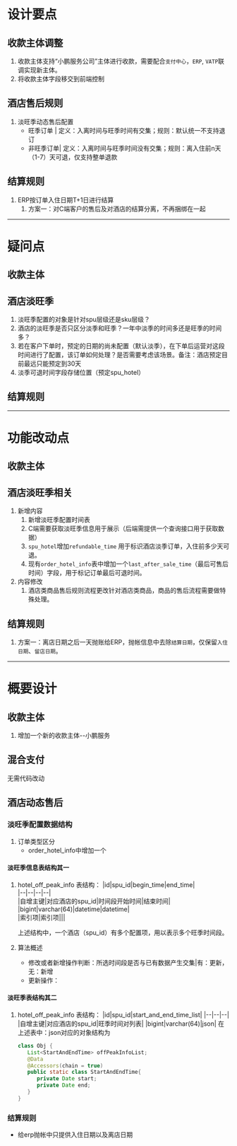 # 设计要点
## 收款主体调整  
1. 收款主体支持“小鹏服务公司”主体进行收款，需要配合`支付中心`，`ERP`, `VATP`联调实现新主体。  
2. 将收款主体字段移交到前端控制
## 酒店售后规则  
1. 淡旺季动态售后配置  
   - 旺季订单 | 定义：入离时间与旺季时间有交集；规则：默认统一不支持退订
   - 非旺季订单| 定义：入离时间与旺季时间没有交集；规则：离入住前n天（1-7）天可退，仅支持整单退款

## 结算规则
1. ERP按订单入住日期T+1日进行结算
   1. 方案一：对C端客户的售后及对酒店的结算分离，不再捆绑在一起

--- 
# 疑问点
## 收款主体
## 酒店淡旺季
1. 淡旺季配置的对象是针对spu层级还是sku层级？
2. 酒店的淡旺季是否只区分淡季和旺季？一年中淡季的时间多还是旺季的时间多？
3. 若在客户下单时，预定的日期的尚未配置（默认淡季），在下单后运营对这段时间进行了配置，该订单如何处理？是否需要考虑该场景。备注：酒店预定目前最远只能预定到30天
4. 淡季可退时间字段存储位置（预定spu_hotel）
## 结算规则

---  
# 功能改动点
## 收款主体
## 酒店淡旺季相关
1. 新增内容
   1. 新增淡旺季配置时间表
   2. C端需要获取淡旺季信息用于展示（后端需提供一个查询接口用于获取数据）
   3. `spu_hotel`增加`refundable_time` 用于标识酒店淡季订单，入住前多少天可退。
   4. 现有`order_hotel_info`表中增加一个`last_after_sale_time`（最后可售后时间）字段，用于标记订单最后可退时间。
2. 内容修改
   1. 酒店类商品售后规则流程更改针对酒店类商品，商品的售后流程需要做特殊处理。
## 结算规则
1. 方案一：离店日期之后一天抛账给ERP，抛帐信息中去除`结算日期`，仅保留`入住日期`、`留店日期`。

---  
# 概要设计
## 收款主体
1. 增加一个新的收款主体--小鹏服务
## 混合支付
无需代码改动
## 酒店动态售后
### 淡旺季配置数据结构
1. 订单类型区分  
   - order_hotel_info中增加一个

#### 淡旺季信息表结构其一
1. hotel_off_peak_info 表结构：
   |id|spu_id|begin_time|end_time|  
   |--|--|--|--|  
   |自增主键|对应酒店的spu_id|时间段开始时间|结束时间|  
   |bigint|varchar(64)|datetime|datetime|  
   |索引项|索引项|||
   
   上述结构中，一个酒店（spu_id）有多个配置项，用以表示多个旺季时间段。  
2. 算法概述
   - 修改或者新增操作判断：所选时间段是否与已有数据产生交集|有：更新，无：新增
   - 更新操作：
#### 淡旺季表结构其二
1. hotel_off_peak_info 表结构：
   |id|spu_id|start_and_end_time_list|
   |--|--|--|
   |自增主键|对应酒店的spu_id|旺季时间对列表|
   |bigint|varchar(64)|json|
   在上述表中：json对应的对象结构为
   ```java
   class Obj {
      List<StartAndEndTime> offPeakInfoList;
      @Data
      @Accessors(chain = true)
      public static class StartAndEndTime{
         private Date start;
         private Date end;
      }
   }
   ```

### 结算规则
- 给erp抛帐中只提供入住日期以及离店日期
